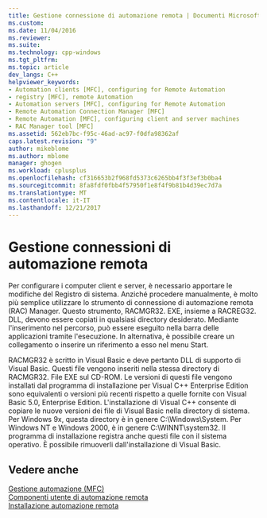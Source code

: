 ```yaml
---
title: Gestione connessione di automazione remota | Documenti Microsoft
ms.custom: 
ms.date: 11/04/2016
ms.reviewer: 
ms.suite: 
ms.technology: cpp-windows
ms.tgt_pltfrm: 
ms.topic: article
dev_langs: C++
helpviewer_keywords:
- Automation clients [MFC], configuring for Remote Automation
- registry [MFC], remote Automation
- Automation servers [MFC], configuring for Remote Automation
- Remote Automation Connection Manager [MFC]
- Remote Automation [MFC], configuring client and server machines
- RAC Manager tool [MFC]
ms.assetid: 562eb7bc-f95c-46ad-ac97-f0dfa98362af
caps.latest.revision: "9"
author: mikeblome
ms.author: mblome
manager: ghogen
ms.workload: cplusplus
ms.openlocfilehash: cf316653b2f968fd5373c6265bb4f3f3ef3b0ba4
ms.sourcegitcommit: 8fa8fdf0fbb4f57950f1e8f4f9b81b4d39ec7d7a
ms.translationtype: MT
ms.contentlocale: it-IT
ms.lasthandoff: 12/21/2017
---
```

# <a name="remote-automation-connection-manager"></a>Gestione connessioni di automazione remota
Per configurare i computer client e server, è necessario apportare le modifiche del Registro di sistema. Anziché procedere manualmente, è molto più semplice utilizzare lo strumento di connessione di automazione remota (RAC) Manager. Questo strumento, RACMGR32. EXE, insieme a RACREG32. DLL, devono essere copiati in qualsiasi directory desiderato. Mediante l'inserimento nel percorso, può essere eseguito nella barra delle applicazioni tramite l'esecuzione. In alternativa, è possibile creare un collegamento o inserire un riferimento a esso nel menu Start.  
  
 RACMGR32 è scritto in Visual Basic e deve pertanto DLL di supporto di Visual Basic. Questi file vengono inseriti nella stessa directory di RACMGR32. File EXE sul CD-ROM. Le versioni di questi file vengono installati dal programma di installazione per Visual C++ Enterprise Edition sono equivalenti o versioni più recenti rispetto a quelle fornite con Visual Basic 5.0, Enterprise Edition. L'installazione di Visual C++ consente di copiare le nuove versioni dei file di Visual Basic nella directory di sistema. Per Windows 9x, questa directory è in genere C:\Windows\System. Per Windows NT e Windows 2000, è in genere C:\WINNT\system32. Il programma di installazione registra anche questi file con il sistema operativo. È possibile rimuoverli dall'installazione di Visual Basic.  
  
## <a name="see-also"></a>Vedere anche  
 [Gestione automazione (MFC)](../mfc/automation-manager-mfc.md)   
 [Componenti utente di automazione remota](../mfc/remote-automation-user-components.md)   
 [Installazione automazione remota](../mfc/remote-automation-installation.md)

